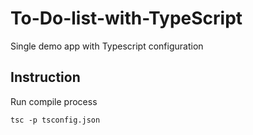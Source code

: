 # To-Do-list-with-TypeScript
Single demo app with Typescript configuration

## Instruction
Run compile process
```
tsc -p tsconfig.json
```
